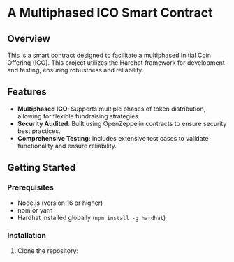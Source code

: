 # A Multiphased ICO Smart Contract

## Overview

This is a smart contract designed to facilitate a multiphased Initial Coin Offering (ICO). This project utilizes the Hardhat framework for development and testing, ensuring robustness and reliability.

## Features

- **Multiphased ICO**: Supports multiple phases of token distribution, allowing for flexible fundraising strategies.
- **Security Audited**: Built using OpenZeppelin contracts to ensure security best practices.
- **Comprehensive Testing**: Includes extensive test cases to validate functionality and ensure reliability.

## Getting Started

### Prerequisites

- Node.js (version 16 or higher)
- npm or yarn
- Hardhat installed globally (`npm install -g hardhat`)

### Installation

1. Clone the repository:
